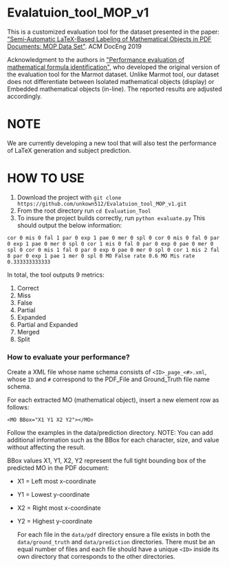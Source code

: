 # Evalatuion_tool_MOP_v1

This is a customized evaluation tool for the dataset presented in the paper: ["Semi-Automatic LaTeX-Based Labeling of Mathematical Objects in PDF Documents: MOP Data Set"](http://delivery.acm.org/10.1145/3350000/3345426/a35-Beyette.pdf?ip=128.194.140.216&id=3345426&acc=OPEN&key=B63ACEF81C6334F5%2E79B51EFA2DE92FE8%2E4D4702B0C3E38B35%2E6D218144511F3437&__acm__=1569945207_420f51e88cd9ce39a6b459f662efb32e). ACM DocEng 2019

Acknowledgment to the authors in ["Performance evaluation of mathematical formula identification"](https://www.researchgate.net/publication/239762668_Performance_Evaluation_of_Mathematical_Formula_Identification), who developed the original version of the evaluation tool for the Marmot dataset. Unlike Marmot tool, our dataset does not differentiate between Isolated mathematical objects (display) or Embedded mathematical objects (in-line). The reported results are adjusted accordingly.

# NOTE
 We are currently developing a new tool that will also test the performance of LaTeX generation and subject prediction.
# HOW TO USE

1. Download the project with `git clone https://github.com/unkown512/Evalatuion_tool_MOP_v1.git`
2. From the root directory run `cd Evaluation_Tool`
3. To insure the project builds correctly, run `python evaluate.py` This should output the below information:
  
  
`cor 0
mis 0
fal 1
par 0
exp 1
pae 0
mer 0
spl 0
cor 0
mis 0
fal 0
par 0
exp 1
pae 0
mer 0
spl 0
cor 1
mis 0
fal 0
par 0
exp 0
pae 0
mer 0
spl 0
cor 0
mis 1
fal 0
par 0
exp 0
pae 0
mer 0
spl 0
cor 1
mis 2
fal 8
par 0
exp 1
pae 1
mer 0
spl 0
MO False rate 0.6
MO Mis rate 0.333333333333
`
  

In total, the tool outputs 9 metrics:

1. Correct
2. Miss
3. False
4. Partial
5. Expanded
6. Partial and Expanded
7. Merged
8. Split

### How to evaluate your performance?
 Create a XML file whose name schema consists of `<ID>_page_<#>.xml`, whose `ID` and `#` correspond to the PDF_File and Ground_Truth file name schema.
  
For each extracted MO (mathematical object), insert a new element row as follows:

`<MO BBox="X1 Y1 X2 Y2"></MO>`
  
Follow the examples in the data/prediction directory. NOTE: You can add additional information such as the BBox for each character, size, and value without affecting the result.
  
BBox values X1, Y1, X2, Y2 represent the full tight bounding box of the predicted MO in the PDF document:
  

- X1 = Left most x-coordinate
- Y1 = Lowest y-coordinate
- X2 = Right most x-coordinate
- Y2 = Highest y-coordinate

  For each file in the `data/pdf` directory ensure a file exists in both the `data/ground_truth` and `data/prediction` directories. There must be an equal number of files and each file should have a unique `<ID>` inside its own directory that corresponds to the other directories.


